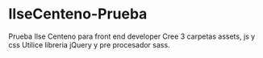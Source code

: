 # IlseCenteno-Prueba
Prueba Ilse Centeno para front end developer
Cree 3 carpetas assets, js y css
Utilice libreria jQuery y pre procesador sass.

